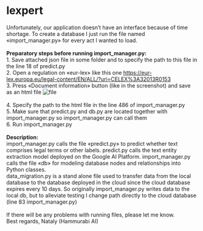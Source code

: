 # lexpert
Unfortunately, our application doesn’t have an interface because of time shortage. To create a database I just run the file named «import_manager.py» for every act I wanted to load.
<br>
<br>**Preparatory steps before running import_manager.py:**
<br> 1. Save attached json file in some folder and to specify the path to this file in the line 18 of predict.py
<br> 2. Open a regulation on «eur-lex» like this one https://eur-lex.europa.eu/legal-content/EN/ALL/?uri=CELEX%3A32013R0153
<br> 3. Press «Document information» button (like in the screenshot) and save as an html file ![file](https://user-images.githubusercontent.com/59837137/104319219-9fd01d80-54f1-11eb-85b9-0458169c3760.png)  
<br> 4. Specify the path to the html file in the line 486 of import_manager.py 
<br> 5. Make sure that predict.py and db.py are located together with import_manager.py so import_manager.py can call them
<br> 6. Run import_manager.py
<br> 
<br>**Description:**
<br>import_manager.py calls the file «predict.py» to predict whether text comprises legal terms or other labels. predict.py calls the text entity extraction model deployed on the Google AI Platform. import_manager.py calls the file «db» for modeling database nodes and relationships into Python classes.
<br>data_migration.py is a stand alone file used to transfer data from the local database to the database deployed in the cloud since the cloud database expires every 10 days. So originally import_manager.py writes data to the local db, but to alleviate testing I change path directly to the cloud database (line 83 import_manager.py)
<br> 
<br>If there will be any problems with running files, please let me know.
<br>Best regards, Nataly (Hammurabi AI)
